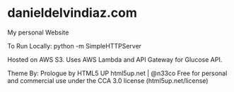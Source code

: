 danieldelvindiaz.com
====================

My personal Website

To Run Locally:
python -m SimpleHTTPServer

Hosted on AWS S3.
Uses AWS Lambda and API Gateway for Glucose API.

Theme By:
Prologue by HTML5 UP
html5up.net | @n33co
Free for personal and commercial use under the CCA 3.0 license (html5up.net/license)
